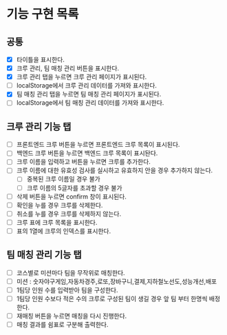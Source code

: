 # 기능 구현 목록

## 공통

- [x] 타이틀을 표시한다.
- [x] 크루 관리, 팀 매칭 관리 버튼을 표시한다.
- [x] 크루 관리 탭을 누르면 크루 관리 페이지가 표시된다.
- [ ] localStorage에서 크루 관리 데이터를 가져와 표시한다.
- [x] 팀 매칭 관리 탭을 누르면 팀 매칭 관리 페이지가 표시된다.
- [ ] localStorage에서 팀 매칭 관리 데이터를 가져와 표시한다.

## 크루 관리 기능 탭

- [ ] 프론트엔드 크루 버튼을 누르면 프론트엔드 크루 목록이 표시된다.
- [ ] 백엔드 크루 버튼을 누르면 백엔드 크루 목록이 표시돤다.
- [ ] 크루 이름을 입력하고 버튼을 누르면 크루를 추가한다.
- [ ] 크루 이름에 대한 유효성 검사를 실시하고 유효하지 안을 경우 추가하지 않는다.
  - [ ] 중복된 크루 이름일 경우 불가
  - [ ] 크루 이름의 5글자를 초과할 경우 불가
- [ ] 삭제 버튼을 누르면 confirm 창이 표시된다.
- [ ] 확인을 누를 경우 크루를 삭제한다.
- [ ] 취소를 누를 경우 크루를 삭제하지 않는다.
- [ ] 크루 표에 크루 목록을 표시한다.
- [ ] 표의 1열에 크루의 인덱스를 표시한다.

## 팀 매칭 관리 기능 탭

- [ ] 코스별로 미션마다 팀을 무작위로 매칭한다.
- [ ] 미션 : 숫자야구게임,자동차경주,로또,장바구니,결제,지하철노선도,성능개선,배포
- [ ] 1팀당 인원 수를 입력받아 팀을 구성한다.
- [ ] 1팀당 인원 수보다 적은 수의 크루로 구성된 팀이 생길 경우 앞 팀 부터 한명씩 배정한다.
- [ ] 재매칭 버튼을 누르면 매칭을 다시 진행한다.
- [ ] 매칭 결과를 쉼표로 구분해 출력한다.
